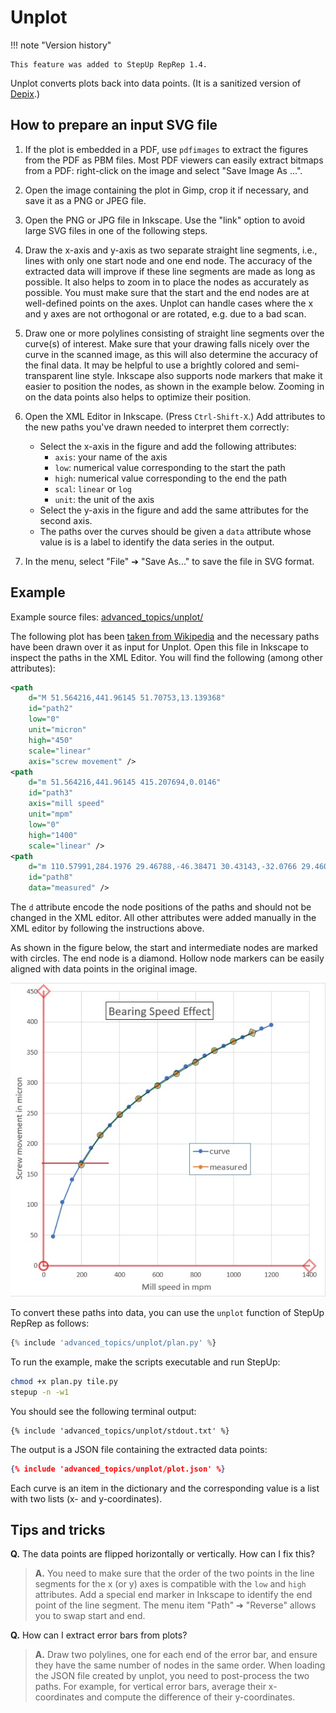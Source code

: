 # Unplot

!!! note "Version history"

    This feature was added to StepUp RepRep 1.4.

Unplot converts plots back into data points.
(It is a sanitized version of [Depix](https://github.com/tovrstra/depix).)

## How to prepare an input SVG file

1. If the plot is embedded in a PDF, use `pdfimages`
   to extract the figures from the PDF as PBM files.
   Most PDF viewers can easily extract bitmaps from a PDF:
   right-click on the image and select "Save Image As ...".

2. Open the image containing the plot in Gimp,
   crop it if necessary, and save it as a PNG or JPEG file.

3. Open the PNG or JPG file in Inkscape.
   Use the "link" option to avoid large SVG files in one of the following steps.

4. Draw the x-axis and y-axis as two separate straight line segments,
   i.e., lines with only one start node and one end node.
   The accuracy of the extracted data will improve
   if these line segments are made as long as possible.
   It also helps to zoom in to place the nodes as accurately as possible.
   You must make sure that the start and the end nodes are at well-defined points on the axes.
   Unplot can handle cases where the x and y axes are not orthogonal or are rotated,
   e.g. due to a bad scan.

5. Draw one or more polylines consisting of straight line segments
   over the curve(s) of interest.
   Make sure that your drawing falls nicely over the curve in the scanned image,
   as this will also determine the accuracy of the final data.
   It may be helpful to use a brightly colored and semi-transparent line style.
   Inkscape also supports node markers that make it easier to position the nodes,
   as shown in the example below.
   Zooming in on the data points also helps to optimize their position.

6. Open the XML Editor in Inkscape. (Press `Ctrl-Shift-X`.)
   Add attributes to the new paths you've drawn needed to interpret them correctly:

    - Select the x-axis in the figure and add the following attributes:
        - `axis`: your name of the axis
        - `low`: numerical value corresponding to the start the path
        - `high`: numerical value corresponding to the end the path
        - `scal`: `linear` or `log`
        - `unit`: the unit of the axis
    - Select the y-axis in the figure and add the same attributes for the second axis.
    - The paths over the curves should be given a `data` attribute whose value is
      is a label to identify the data series in the output.

7. In the menu, select "File" ➔ "Save As..." to save the file in SVG format.

## Example

Example source files: [advanced_topics/unplot/](https://github.com/reproducible-reporting/stepup-reprep/tree/main/docs/advanced_topics/unplot)

The following plot has been [taken from Wikipedia](https://en.m.wikipedia.org/wiki/File:Measured_Bearing_Speed_Effect_data_and_curve.jpg)
and the necessary paths have been drawn over it as input for Unplot.
Open this file in Inkscape to inspect the paths in the XML Editor.
You will find the following (among other attributes):

```xml
<path
    d="M 51.564216,441.96145 51.70753,13.139368"
    id="path2"
    low="0"
    unit="micron"
    high="450"
    scale="linear"
    axis="screw movement" />
<path
    d="m 51.564216,441.96145 415.207694,0.0146"
    id="path3"
    axis="mill speed"
    unit="mpm"
    low="0"
    high="1400"
    scale="linear" />
<path
    d="m 110.57991,284.1976 29.46788,-46.38471 30.43143,-32.0766 29.46052,-24.88177 29.73658,-20.27491 29.64224,-18.83789 29.69832,-17.71775 29.42497,-18.3225 29.57262,-14.312601 29.64572,-13.618158"
    id="path8"
    data="measured" />
```

The `d` attribute encode the node positions of the paths and should not be changed in the XML editor.
All other attributes were added manually in the XML editor by following the instructions above.

As shown in the figure below,
the start and intermediate nodes are marked with circles.
The end node is a diamond.
Hollow node markers can be easily aligned with data points in the original image.

![plot](unplot/plot.svg)

To convert these paths into data, you can use the `unplot` function of StepUp RepRep as follows:

```python
{% include 'advanced_topics/unplot/plan.py' %}
```

To run the example, make the scripts executable and run StepUp:

```bash
chmod +x plan.py tile.py
stepup -n -w1
```

You should see the following terminal output:

```text
{% include 'advanced_topics/unplot/stdout.txt' %}
```

The output is a JSON file containing the extracted data points:

```json
{% include 'advanced_topics/unplot/plot.json' %}
```

Each curve is an item in the dictionary
and the corresponding value is a list with two lists (x- and y-coordinates).

## Tips and tricks

**Q.**
The data points are flipped horizontally or vertically. How can I fix this?

> **A.**
> You need to make sure that the order of the two points in the line segments for the x
> (or y) axes is compatible with the `low` and `high` attributes.
> Add a special end marker in Inkscape to identify the end point of the line segment.
> The menu item "Path" ➔ "Reverse" allows you to swap start and end.

**Q.**
How can I extract error bars from plots?

> **A.**
> Draw two polylines, one for each end of the error bar,
> and ensure they have the same number of nodes in the same order.
> When loading the JSON file created by unplot,
> you need to post-process the two paths.
> For example, for vertical error bars,
> average their x-coordinates and compute the difference of their y-coordinates.

